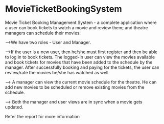 # MovieTicketBookingSystem


Movie Ticket Booking Management System - a complete application where a user can book tickets to watch a movie and review them; and theatre managers can schedule their movies.

-->We have two roles - User and Manager.

-->If the user is a new user, then he/she must first register and then be able to log in to book tickets. The logged-in user can view the movies available and book tickets for movies that have been added to the schedule by the manager. After successfully booking and paying for the tickets, the user can review/rate the movies he/she has watched as well.

-->	A manager can view the current movie schedule for the theatre. He can add new movies to be scheduled or remove existing movies from the schedule.

-->	Both the manager and user views are in sync when a movie gets updated.


Refer the report for more information
